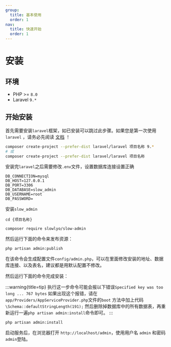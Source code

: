 ```yaml
---
group:
  title: 基本使用
  order: 1
nav:
  title: 快速开始
  order: 1
---
```


# 安装

<a name="env"></a>

## 环境

- PHP >= `8.0`
- Laravel `9.*`

<a name="start"></a>

## 开始安装

首先需要安装`laravel`框架，如已安装可以跳过此步骤。如果您是第一次使用`laravel`
，请务必先阅读 [文档](https://learnku.com/docs/laravel/9.x/installation/12200) ！

```bash
composer create-project --prefer-dist laravel/laravel 项目名称 9.*
# 或
composer create-project --prefer-dist laravel/laravel 项目名称
```

安装完`laravel`之后需要修改`.env`文件，设置数据库连接设置正确

```dotenv
DB_CONNECTION=mysql
DB_HOST=127.0.0.1
DB_PORT=3306
DB_DATABASE=slow_admin
DB_USERNAME=root
DB_PASSWORD=
```

安装`slow_admin`

```shell
cd {项目名称}

composer require slowlyo/slow-admin
```

然后运行下面的命令来发布资源：

```shell
php artisan admin:publish
```

在该命令会生成配置文件`config/admin.php`，可以在里面修改安装的地址、数据库连接、以及表名，建议都是用默认配置不修改。

然后运行下面的命令完成安装：

:::warning{title=tip}
执行这一步命令可能会报以下错误`Specified key was too long ... 767 bytes`
如果出现这个报错，请在`app/Providers/AppServiceProvider.php`文件的`boot` 方法中加上代码`\Schema::defaultStringLength(191);`
然后删除掉数据库中的所有数据表，再重新运行一遍`php artisan admin:install`命令即可。
:::

```shell
php artisan admin:install
```

启动服务后，在浏览器打开 `http://localhost/admin`，使用用户名 `admin` 和密码 `admin`登陆。
